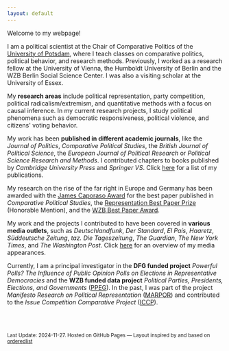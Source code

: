 ```yaml
---
layout: default
---
```


  Welcome to my webpage! <br> 

  I am a political scientist at the Chair of Comparative Politics of the <a href="https://www.uni-potsdam.de/en/vergleichende-politikwissenschaft/team/dr-werner-krause" target = "_blank" rel="noopener noreferrer">University of Potsdam</a>, where I teach classes on comparative politics, political behavior, and research methods. Previously, I worked as a research fellow at the University of Vienna, the Humboldt University of Berlin and the WZB Berlin Social Science Center. I was also a visiting scholar at the University of Essex.<br>
  
  My <b>research areas</b> include political representation, party competition, political radicalism/extremism, and quantitative methods with a focus on causal inference. In my current research projects, I study political phenomena such as democratic responsiveness, political violence, and citizens' voting behavior. 
  
  My work has been <b>published in different academic journals</b>, like the <i>Journal of Politics</i>, <i>Comparative Political Studies</i>, the <i>British Journal of Political Science</i>, the <i>European Journal of Political Research</i> or <i>Political Science Research and Methods</i>. I contributed chapters to books published by <i>Cambridge University Press</i> and <i>Springer VS</i>. Click <a href="./publs.html">here</a> for a list of my publications.
 <br> 
 
My research on the rise of the far right in Europe and Germany has been awarded with the <a href="https://x.com/cps_journal/status/1829166854650376555">James Caporaso Award</a> for the best paper published in <i>Comparative Political Studies</i>, the <a href="https://x.com/RepJournal/status/1455559826461761543">Representation Best Paper Prize</a> (Honorable Mention), and the <a href="https://www.wzb.eu/de/news/friends-of-the-wzb-award-0"> WZB Best Paper Award</a>.
<br>
        
  My work and the projects I contributed to have been covered in <b>various media outlets</b>, such as <i>Deutschlandfunk</i>, <i>Der Standard</i>, <i>El País</i>, <i>Haaretz</i>, <i>Süddeutsche Zeitung</i>, <i>taz. Die Tageszeitung</i>,  <i>The Guardian</i>, <i>The New York Times</i>, and <i>The Washington Post</i>. Click <a href="./outreach.html">here</a> for an overview of my media appearances.
 <br>

  Currently, I am a principal investigator in the <b>DFG funded project</b> <i>Powerful Polls? The Influence of Public Opinion Polls on Elections in Representative Democracies</i> and the <b>WZB funded data project</b> <i>Political Parties, Presidents, Elections, and Governments</i> (<a href="https://ppeg.wzb.eu" target="_blank" rel="noopener noreferrer">PPEG</a>). In the past, I was part of the project <i>Manifesto Research on Political Representation</i> (<a href="https://manifesto-project.wzb.eu/" target="_blank" rel="noopener noreferrer">MARPOR</a>) and contributed to the <i>Issue Competition Comparative Project</i> (<a href="https://cise.luiss.it/iccp/" target="_blank" rel="noopener noreferrer">ICCP</a>). <br>
  <br>

<!--

  <h3>News</h3>

<table>
  <tr>
    <td class="test">April 2024</td>
    <td> I had the pleasure to discuss what strategies are effective to curb the rise of the far right in Germany at the workshop <a href="https://www.ifw-kiel.de/de/institut/veranstaltungen/seminare-workshops/translate-to-deutsch-how-can-mainstream-parties-best-fight-populism/" target="_blank" rel="noopener noreferrer">How can mainstream parties best fight populism? Drawing lessons for Germany by pooling expertise</a> organized by the Kiel Institute for the World Economy. The talk was based on <a href="https://www.cambridge.org/core/journals/political-science-research-and-methods/article/does-accommodation-work-mainstream-party-strategies-and-the-success-of-radical-right-parties/5C3476FCD26B188C7399ADD920D71770" target="_blank" rel="noopener noreferrer">my research</a> on the electoral consequences of mainstream parties' accommodation strategies across Europe.</td>
  </tr>

  <tr>
  <td class="test">April 2024</td>
    <td>Against the backdrop of upcoming elections in the Germa states Thuringia, Saxony, and Brandenburg, I talked to the <a href="https://www.mdr.de/wissen/psychologie-sozialwissenschaften/politische-strategie-gegen-die-afd-themen-uebernehmen-100.html" target="_blank" rel="noopener noreferrer">MDR</a>. The interview is based on my research on the interaction between center-right and radical right parties in Europe and Germany, which can be read <a href="https://www.cambridge.org/core/journals/british-journal-of-political-science/article/causal-effect-of-radical-right-success-on-mainstream-parties-policy-positions-a-regression-discontinuity-approach/6C78B1EF4B39361A9A2B38DF86B24A90" target="_blank" rel="noopener noreferrer">here</a>, <a href="https://www.cambridge.org/core/journals/political-science-research-and-methods/article/does-accommodation-work-mainstream-party-strategies-and-the-success-of-radical-right-parties/5C3476FCD26B188C7399ADD920D71770" target="_blank" rel="noopener noreferrer">here</a>, <a href="https://www.cambridge.org/core/books/riding-the-populist-wave/supply-side-mainstream-right-party-policy-positions-in-a-changing-political-space-in-western-europe/B19BBFF2FA0561061559CCFE0F38B663" target="_blank" rel="noopener noreferrer">here</a>, and <a href="https://www.cambridge.org/core/journals/political-science-research-and-methods/article/does-accommodation-work-mainstream-party-strategies-and-the-success-of-radical-right-parties/5C3476FCD26B188C7399ADD920D71770" target="_blank" rel="noopener noreferrer">here</a>. Related interviews appeared at <a href="https://taz.de/Politologe-ueber-Migrationspolitik/!5989700/" target="_blank" rel="noopener noreferrer">Taz. Die Tageszeitung</a>, <a href="https://elpais.com/internacional/2023-12-24/mano-dura-con-la-inmigracion-victoria-de-la-extrema-derecha-o-antidoto.html" target="_blank" rel="noopener noreferrer">El País</a>, <a href="https://www.nrc.nl/nieuws/2023/12/22/het-nieuwe-migratiepact-van-de-eu-lost-nauwelijks-wat-op-maar-speelt-radicaal-rechts-intussen-wel-in-de-kaart-a4185182" target="_blank" rel="noopener noreferrer">NRC</a>, and <a href="https://www.elperiodico.com/es/internacional/20231210/extrema-derecha-multiplica-influencia-nuevas-politicas-migratorias-europa-95571964" target="_blank" rel="noopener noreferrer">El Periódico</a>. </td>
  </tr>

  <tr>
  <td class="test">March 2024</td>
    <td> <i>New (forthcoming) publication</i> in the <a href="https://denis-cohen.github.io/vote-switching/cohen_krause_abou-chadi_comparative_vote_switching-jop.pdf" target="_blank" rel="noopener noreferrer">Journal of Politics</a>. Denis Cohen, Tarik Abou-Chadi, and I propose a new conceptual framework, method, and data infrastructure to work with comparative vote switching data. A summary of the paper's key points can be found on <a href="https://twitter.com/denis_cohen/status/1681978399072436227" target="_blank" rel="noopener noreferrer">Twitter</a>.</td>
  </tr>
  
  <tr>
    <td class="test">March 2024</td>
    <td> <i>Based on my recent publication</i> in the <a href="http://doi.org/10.1111/1475-6765.12633" target="_blank" rel="noopener noreferrer">European Journal of Political Research</a>, I talked to <a href="https://www.deutschlandfunk.de/wackeliges-fundament-wie-repraesentativ-sind-repraesentative-umfragen-wirklich-dlf-b09611a3-100.html" target="_blank" rel="noopener noreferrer">Deutschlandfunk</a> and <a href="https://www.deutschlandfunkkultur.de/wahlumfragen-in-der-kritik-wie-repraesentativ-sind-sie-heute-noch-dlf-kultur-f4d1e50d-100.html" target="_blank" rel="noopener noreferrer">Deutschlandfunk Kultur</a>. Using a large-scale survey experiment, Christina Gahn (University of Vienna) and I investigate whether exposing citizens to margins of error in public opinion polls alters their vote intentions. We summarized the core findings in blog posts at <a href="https://verfassungsblog.de/die-macht-der-sonntagsfrage/" target="_blank" rel="noopener noreferrer">Verfassungblog</a> (german) and <a href="https://theloop.ecpr.eu/how-powerful-are-polls-in-influencing-election-outcomes/">The Loop</a> (english). This research was also covered in <a href="https://www.derstandard.de/story/3000000198650/beeinflussen-umfragen-waehler-darueber-entscheiden-auch-schwankungsbreiten" target="_blank" rel="noopener noreferrer">Der Standard</a>.
    </td>
  </tr>
  -->
  
<!--  
  <tr>
    <td class="test">February 2024</td>
    <td>Against the backdrop of current asylum law changes in Europe and mass protests against the German Alternative for Germany (AfD), I talked to <a href="https://taz.de/Politologe-ueber-Migrationspolitik/!5989700/" target="_blank" rel="noopener noreferrer">taz. Die Tageszeitung</a>. The interview is based on my research on the interaction between center-right and radical right parties in Europe and Germany, which can be read <a href="https://www.cambridge.org/core/journals/british-journal-of-political-science/article/causal-effect-of-radical-right-success-on-mainstream-parties-policy-positions-a-regression-discontinuity-approach/6C78B1EF4B39361A9A2B38DF86B24A90" target="_blank" rel="noopener noreferrer">here</a>, <a href="https://www.cambridge.org/core/journals/political-science-research-and-methods/article/does-accommodation-work-mainstream-party-strategies-and-the-success-of-radical-right-parties/5C3476FCD26B188C7399ADD920D71770" target="_blank" rel="noopener noreferrer">here</a>, <a href="https://www.cambridge.org/core/books/riding-the-populist-wave/supply-side-mainstream-right-party-policy-positions-in-a-changing-political-space-in-western-europe/B19BBFF2FA0561061559CCFE0F38B663" target="_blank" rel="noopener noreferrer">here</a>, and <a href="https://www.cambridge.org/core/journals/political-science-research-and-methods/article/does-accommodation-work-mainstream-party-strategies-and-the-success-of-radical-right-parties/5C3476FCD26B188C7399ADD920D71770" target="_blank" rel="noopener noreferrer">here</a>. Related interviews appeared at <a href="https://elpais.com/internacional/2023-12-24/mano-dura-con-la-inmigracion-victoria-de-la-extrema-derecha-o-antidoto.html" target="_blank" rel="noopener noreferrer">El País</a>, <a href="https://www.nrc.nl/nieuws/2023/12/22/het-nieuwe-migratiepact-van-de-eu-lost-nauwelijks-wat-op-maar-speelt-radicaal-rechts-intussen-wel-in-de-kaart-a4185182" target="_blank" rel="noopener noreferrer">NRC</a>, and <a href="https://www.elperiodico.com/es/internacional/20231210/extrema-derecha-multiplica-influencia-nuevas-politicas-migratorias-europa-95571964" target="_blank" rel="noopener noreferrer">El Periódico</a>. </td>
  </tr>

  <tr>
    <td class="test">September 2023</td>
    <td> In a <a href ="https://theloop.ecpr.eu/right-wing-violence-and-the-persistence-of-far-right-popularity/" target="_blank" rel="noopener noreferrer">blog post</a>, I discuss together with Miku Matsunaga (University of Tokyo) the relationship between rising right-wing violence and far-right party support. This post is based on our <i>recent publication</i> in <a href="https://doi.org/10.1177/00104140231169021" target="_blank" rel="noopener noreferrer">Comparative Political Studies</a> in which we investigate how support for the German AfD has developed after increases in right-wing violent attacks.</td>
  </tr>

  <tr>
    <td class="test">July 2023</td>
    <td> I talked with <a href = "https://www.dw.com/en/why-copying-the-far-right-doesnt-work-for-mainstream-parties/a-66311564" target="_blank" rel="noopener noreferrer">Deutsche Welle</a> about the current rise of the AfD in the polls and the CDU/CSU's reactions. 
    </td>
  </tr>

  <tr>
    <td class="test">April 2023</td>
    <td> <i>New position</i> at the University of Potsdam. I start working as a research and teaching fellow at the Chair of Comparative Politics. In Potsdam, I will work on topics, such as party competition, right-wing extremism, or political behavior. I will teach introductory and advanced courses in comparative politics, political behavior, and quantitative research methods.</td>
  </tr>
  
  <tr>
    <td class="test">February 2023</td>
    <td> <i>Article</i> at <a href="https://verfassungsblog.de/rechts-nur-noch-die-wand/" target="_blank" rel="noopener noreferrer">Verfassungblog</a>. Together with Tarik Abou-Chadi (University of Oxford) and Denis Cohen (MZES Mannheim), I discuss the current interaction between Germany's center-right and radical right parties. Based on our research, we argue that the increasing rhetorical and positional convergence between both parties will strengthen the radical right.
    </td>
  </tr>



  <tr>
    <td class="test">November 2022</td>
    <td> <i>Presentation</i> at the <a href="https://www.oegpw.at/fileadmin/user_upload/Political_Science_Day_2022_Programm.pdf" target="_blank" rel="noopener noreferrer">Political Science Day 2022</a> of the Austrian Political Science Association (AuPSA) at the University of Graz. I presented results of a survey experiment conducted with Christina Gahn. In our research, we ask whether and how public opinion polls can be best communicated to voters and how different graphical displays of polls affects citizens' vote decisions.</td>
  </tr>
  
  <tr>
    <td class="test">May 2022</td>
    <td> <i>Presentation</i> at the <a href="https://www.dvpw.de/gliederung/ak/wahlen-und-politische-einstellungen" target="_blank" rel="noopener noreferrer">Annual Meeting</a> of the Working Group "Elections and Political Attitudes" of the German Political Science Association (DVPW). I presented results of a survey experiment conducted with Christina Gahn. In our research, we ask whether and how public opinion polls can be best communicated to voters and how the different graphical displays of polls affects citizens' vote decisions.</td>
  </tr>


  <tr>
  <td class="test">Apr 2022</td>
    <td> <i>New publication</i> in <a href="https://doi.org/10.1017/psrm.2022.8" target="_blank" rel="noopener noreferrer">Political Science Research and Methods</a>. Together with Denis Cohen and Tarik Abou-Chadi, I investigate whether more anti-immigrant positions of mainstream parties help diminish the public support for radical right parties.
<br>We have also summarized the results of our research in a recent article published by <a href= "https://www.theguardian.com/world/commentisfree/2022/apr/13/copying-far-right-doesnt-help-mainstream-parties">The Guardian</a>. Our research findings were picked up by different German media outlets, such as the <a href= "https://www.swr.de/swraktuell/baden-wuerttemberg/mannheimer-studie-uebernahme-rechter-themen-staerkt-radikale-parteien-100.html">SWR</a>, <a href= "https://www.deutschlandfunkkultur.de/stimmenfang-am-rechten-rand-lohnt-sich-nicht-dlf-kultur-b8cde89c-100.html">Deutschlandfunk Kultur</a>, <a href= "https://ondemand-mp3.dradio.de/file/dradio/2022/04/21/deutschlandfunknova_mariupol_20220421_6d0efc11.mp3">Deutschlandfunk Nova</a>, or <a href= "https://taz.de/Studie-zu-Wahlerfolgen-rechter-Parteien/!5849870/">TAZ - Die Tageszeitung</a>.</td>
  </tr>
  
  <tr>
    <td class="test">Mar 2022</td>
    <td> <i>New position</i> at the <a href= "https://staatswissenschaft.univie.ac.at/en/about-us/scientific-staff/werner-krause/">University of Vienna</a>. I start working as a University Assistant (Post-Doc) at the Department of Government. In Vienna, I will work on topics, such as party competition, right-wing extremism, or political behavior. I will teach introductory and advanced courses in comparative politics, political behavior, and quantitative research methods.</td>
  </tr>

  
  
  <tr>
    <td class="test">Feb 2022</td>
    <td> <i>New publication</i> in the <a href="https://doi.org/10.1017/S0007123421000673" target="_blank" rel="noopener noreferrer">British Journal of Political Science</a>. Lawrence Ezrow and I analyze whether political parties become more responsive to public opinion after decreases in turnout. We investigate this question based on data from thirteen democracies from 1977 to 2018. The article presents evidence that declining voter turnout in one inter-election period is associated with increasing party responsiveness to public opinion in the following election.</td>
  </tr>
-->

<!--
</table>
-->

<br>
<p><small>Last Update: 2024-11-27. Hosted on GitHub Pages &mdash; Layout inspired by and based on <a href="https://github.com/orderedlist">orderedlist</a></small></p>